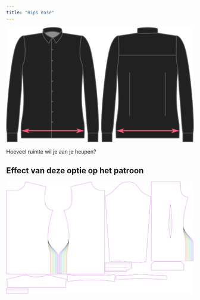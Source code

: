 ```yaml
---
title: "Hips ease"
---
```


![Overwijdte heup](hipsease.svg)

Hoeveel ruimte wil je aan je heupen?

## Effect van deze optie op het patroon

![Deze afbeelding toont het effect van deze optie door meerdere varianten die een andere waarde hebben voor deze optie te vervangen](simon_hipsease_sample.svg "Effect van deze optie op het patroon")
